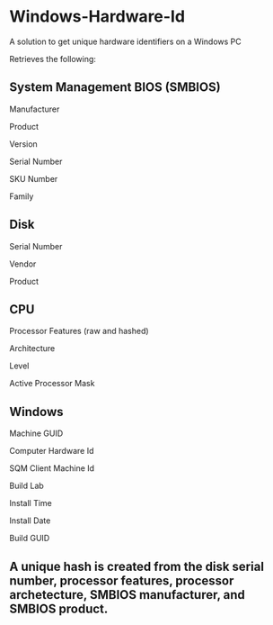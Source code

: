 # Windows-Hardware-Id
A solution to get unique hardware identifiers on a Windows PC

Retrieves the following:

System Management BIOS (SMBIOS)
-------------
Manufacturer

Product

Version

Serial Number

SKU Number

Family


Disk
-------------
Serial Number

Vendor

Product


CPU
-------------
Processor Features (raw and hashed)

Architecture

Level

Active Processor Mask


Windows
-------------
Machine GUID

Computer Hardware Id

SQM Client Machine Id

Build Lab

Install Time

Install Date

Build GUID




A unique hash is created from the disk serial number, processor features, processor archetecture, SMBIOS manufacturer, and SMBIOS product.
------------------------------------------------------------------------------------------------------------------------------------------
